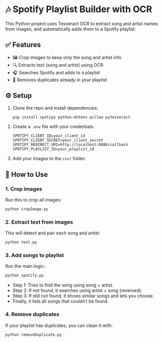 # 🎶 Spotify Playlist Builder with OCR

This Python project uses Tesseract OCR to extract song and artist names from images, and automatically adds them to a Spotify playlist.

## ✅ Features

- 🖼️ Crop images to keep only the song and artist info
- 🔍 Extracts text (song and artist) using OCR
- 🎧 Searches Spotify and adds to a playlist
- 🧽 Removes duplicates already in your playlist

## ⚙️ Setup

1. Clone the repo and install dependencies:

   ```bash
   pip install spotipy python-dotenv pillow pytesseract
   ```

2. Create a `.env` file with your credentials:

   ```env
   SPOTIPY_CLIENT_ID=your_client_id
   SPOTIPY_CLIENT_SECRET=your_client_secret
   SPOTIPY_REDIRECT_URI=http://localhost:8888/callback
   SPOTIPY_PLAYLIST_ID=your_playlist_id
   ```

3. Add your images to the `csv/` folder.

## 🚀 How to Use

### 1. Crop images

Run this to crop all images:

```bash
python cropImage.py
```

### 2. Extract text from images

This will detect and pair each song and artist:

```bash
python test.py
```

### 3. Add songs to playlist

Run the main logic:

```bash
python spotify.py
```

- Step 1: Tries to find the song using song + artist.
- Step 2: If not found, it searches using artist + song (reversed).
- Step 3: If still not found, it shows similar songs and lets you choose.
- Finally, it lists all songs that couldn’t be found.

### 4. Remove duplicates

If your playlist has duplicates, you can clean it with:

```bash
python removeDuplicate.py
```
